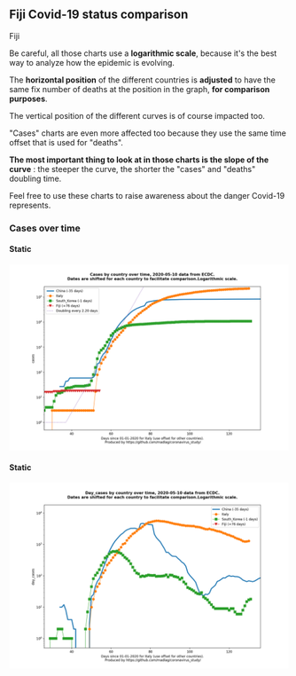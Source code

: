 ## Fiji Covid-19 status comparison 

Fiji



Be careful, all those charts use a **logarithmic scale**, because it's the best way to analyze how the epidemic is evolving.
 
The **horizontal position** of the different countries is **adjusted** to have the same fix number of deaths at the position in the graph, **for comparison purposes**.

The vertical position of the different curves is of course impacted too.

"Cases" charts are even more affected too because they use the same time offset that is used for "deaths".

**The most important thing to look at in those charts is the slope of the curve** : the steeper the curve, the shorter the "cases" and "deaths" doubling time.

Feel free to use these charts to raise awareness about the danger Covid-19 represents. 


 
### Cases over time
 
#### Static
![Fiji covid-19 cases static chart](https://raw.githubusercontent.com/madlag/coronavirus_study/master/notebooks/graphs/2020-05-10/countries/Fiji/2020-05-10_Fiji_cases.png "Fiji covid-19 cases static chart")   
 
#### Static
![Fiji covid-19 daily cases static chart](https://raw.githubusercontent.com/madlag/coronavirus_study/master/notebooks/graphs/2020-05-10/countries/Fiji/2020-05-10_Fiji_day_cases.png "Fiji covid-19 day_cases static chart")   

